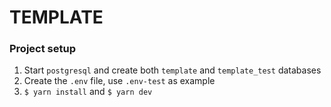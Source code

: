 # TEMPLATE

### Project setup

1. Start `postgresql` and create both `template` and `template_test` databases
2. Create the `.env` file, use `.env-test` as example
3. `$ yarn install` and `$ yarn dev`
